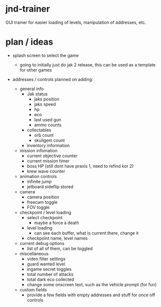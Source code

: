# jnd-trainer
GUI trainer for easier loading of levels, manipulation of addresses, etc.

# plan / ideas
* splash screen to select the game
  * going to initially just do jak 2 release, this can be used as a template for other games

* addresses / controls planned on adding:
  * general info
    * Jak status
      * jaks position
      * jaks speed
      * hp
      * eco
      * last used gun
      * ammo counts
    * collectables
      * orb count
      * skullgem count
    * inventory information
  * mission infomation
    * current objective counter
    * current mission timer
    * boss HP (still dont have praxis 1, need to refind kor 2)
    * krew wave counter
  * animation controls
    * infinite jump
    * jetboard sideflip stored
  * camera
    * camera position
    * freecam toggle
    * FOV toggle
  * checkpoint / level loading
    * select checkpoint
      * maybe a force a death
    * level loading
      * can see each buffer, what is current there, change it
    * checkpoint name, level names
  * current debug options
    * list of all of them, can be toggled
  * miscellaneous
    * video filter settings
    * guard wanted level
    * ingame secret toggles
    * total number of attacks
    * total dark eco collected
    * change some onscreen text, such as the vehicle prompt (for fun)
  * custom fields
    * provide a few fields with empty addresses and stuff for once off controls






